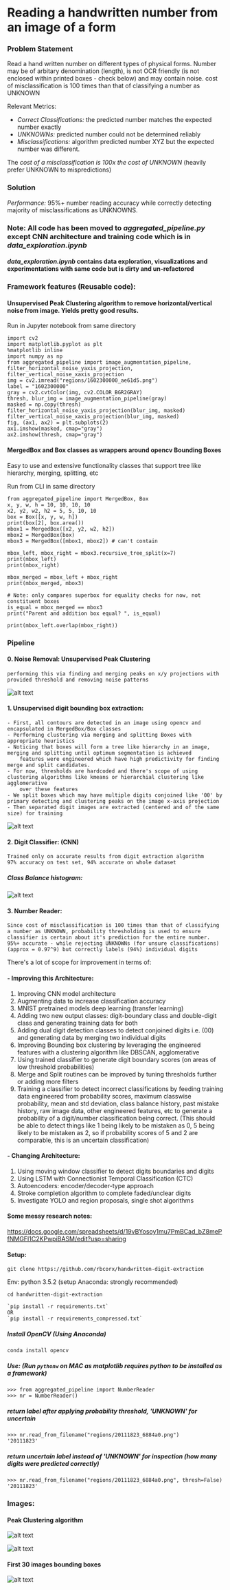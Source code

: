 # Reading a handwritten number from an image of a form

### Problem Statement
Read a hand written number on different types of physical forms. Number may be of arbitary denomination (length), is not OCR friendly (is not enclosed within printed boxes - check below) and may contain noise.
cost of misclassification is 100 times than that of classifying a number as UNKNOWN

Relevant Metrics:
- *Correct Classifications:* the predicted number matches the expected number exactly
- *UNKNOWNs:* predicted number could not be determined reliably
- *Misclassifications:* algorithm predicted number XYZ but the expected number was different.

The *cost of a misclassification is 100x the cost of UNKNOWN* (heavily prefer UNKNOWN to mispredictions)

### Solution
*Performance:* 95%+ number reading accuracy while correctly detecting majority of misclassifications as UNKNOWNS.

### Note: All code has been moved to *aggregated_pipeline.py* except CNN architecture and training code which is in *data_exploration.ipynb*

#### *data_exploration.ipynb* contains data exploration, visualizations and experimentations with same code but is dirty and un-refactored

### Framework features (Reusable code): 

#### Unsupervised Peak Clustering algorithm to remove horizontal/vertical noise from image. Yields pretty good results.

Run in Jupyter notebook from same directory
```
import cv2
import matplotlib.pyplot as plt
%matplotlib inline
import numpy as np
from aggregated_pipeline import image_augmentation_pipeline, filter_horizontal_noise_yaxis_projection, filter_vertical_noise_xaxis_projection
img = cv2.imread("regions/1602300000_ae61d5.png")
label = "1602300000"
gray = cv2.cvtColor(img, cv2.COLOR_BGR2GRAY)
thresh, blur_img = image_augmentation_pipeline(gray)
masked = np.copy(thresh)
filter_horizontal_noise_yaxis_projection(blur_img, masked)
filter_vertical_noise_xaxis_projection(blur_img, masked)
fig, (ax1, ax2) = plt.subplots(2)
ax1.imshow(masked, cmap="gray")
ax2.imshow(thresh, cmap="gray")
```

#### MergedBox and Box classes as wrappers around opencv Bounding Boxes
Easy to use and extensive functionality classes that support tree like hierarchy, merging, splitting, etc

Run from CLI in same directory
```
from aggregated_pipeline import MergedBox, Box
x, y, w, h = 10, 10, 10, 10
x2, y2, w2, h2 = 5, 5, 10, 10
box = Box([x, y, w, h])
print(box[2], box.area())
mbox1 = MergedBox([x2, y2, w2, h2])
mbox2 = MergedBox(box)
mbox3 = MergedBox([mbox1, mbox2]) # can't contain 

mbox_left, mbox_right = mbox3.recursive_tree_split(x=7)
print(mbox_left)
print(mbox_right)

mbox_merged = mbox_left + mbox_right
print(mbox_merged, mbox3)

# Note: only compares superbox for equality checks for now, not constituent boxes
is_equal = mbox_merged == mbox3 
print("Parent and addition box equal? ", is_equal)

print(mbox_left.overlap(mbox_right))
```

### Pipeline

#### 0. Noise Removal: Unsupervised Peak Clustering
    performing this via finding and merging peaks on x/y projections with provided threshold and removing noise patterns

![alt text][noise]

#### 1. Unsupervised digit bounding box extraction: 
    - First, all contours are detected in an image using opencv and encapsulated in MergedBox/Box classes
    - Performing clustering via merging and splitting Boxes with appropriate heuristics
    - Noticing that boxes will form a tree like hierarchy in an image, merging and splitting until optimum segmentation is achieved
        features were engineered which have high predictivity for finding merge and split candidates. 
    - For now, thresholds are hardcoded and there's scope of using clustering algorithms like kmeans or hierarchial clustering like agglomerative
        over these features
    - We split boxes which may have multiple digits conjoined like '00' by primary detecting and clustering peaks on the image x-axis projection
    - Then separated digit images are extracted (centered and of the same size) for training 

![alt text][dig_sep]

#### 2. Digit Classifier: (CNN)
    Trained only on accurate results from digit extraction algorithm
    97% accuracy on test set, 94% accurate on whole dataset

##### Class Balance histogram:

![alt text][class_balance]

#### 3. Number Reader:
    Since cost of misclassification is 100 times than that of classifying a number as UNKNOWN, probability thresholding is used to ensure classifier is certain about it's prediction for the entire number.
    95%+ accurate - while rejecting UNKNOWNs (for unsure classifications) (approx = 0.97^9) but correctly labels (94%) individual digits

There's a lot of scope for improvement in terms of: 

#### - Improving this Architecture: 
1. Improving CNN model architecture
2. Augmenting data to increase classification accuracy
3. MNIST pretrained models deep learning (transfer learning)
4. Adding two new output classes: digit-boundary class and double-digit class and generating training data for both
5. Adding dual digit detection classes to detect conjoined digits i.e. (00) and generating data by merging two individual digits
6. Improving Bounding box clustering by leveraging the engineered features with a clustering algorithm like DBSCAN, agglomerative
7. Using trained classifier to generate digit boundary scores (on areas of low threshold probabilities)
8. Merge and Split routines can be improved by tuning thresholds further or adding more filters
9. Training a classifier to detect incorrect classifications by feeding training data engineered from probability scores, maximum classwise probability, mean and std deviation, class balance history, past mistake history, raw image data, other engineered features, etc to generate a probability of a digit/number classification being correct. (This should be able to detect things like 1 being likely to be mistaken as 0, 5 being likely to be mistaken as 2, so if probability scores of 5 and 2 are comparable, this is an uncertain classification)

#### - Changing Architecture:
1. Using moving window classifier to detect digits boundaries and digits
2. Using LSTM with Connectionist Temporal Classification (CTC)
3. Autoencoders: encoder/decoder-type approach
4. Stroke completion algorithm to complete faded/unclear digits
5. Investigate YOLO and region proposals, single shot algorithms

#### Some messy research notes:
https://docs.google.com/spreadsheets/d/19vBYosoy1mu7PmBCad_bZ8mePfNMGFI1C2KPwpiBASM/edit?usp=sharing

#### Setup:
```
git clone https://github.com/rbcorx/handwritten-digit-extraction
``` 
Env: python 3.5.2 (setup Anaconda: strongly recommended)
```
cd handwritten-digit-extraction

`pip install -r requirements.txt`
OR
`pip install -r requirements_compressed.txt`
```
##### Install OpenCV (Using Anaconda)

```
conda install opencv
```

##### Use: (Run `pythonw` on MAC as matplotlib requires python to be installed as a framework)
```
>>> from aggregated_pipeline import NumberReader
>>> nr = NumberReader()
```
##### return label after applying probability threshold, 'UNKNOWN' for uncertain
```
>>> nr.read_from_filename("regions/20111823_6884a0.png")
'20111823'
```
##### return uncertain label instead of 'UNKNOWN' for inspection (how many digits were predicted correctly)
```
>>> nr.read_from_filename("regions/20111823_6884a0.png", thresh=False)
'20111823'
```

### Images:

#### Peak Clustering algorithm
![alt text][peak_cluster_y]

![alt text][peak_cluster_x]

#### First 30 images bounding boxes
![alt text][first_thirty_bounding_box]


[noise]: research_output_images/noise_removal.png "Noise Removal Results"
[peak_cluster_y]: research_output_images/pre_post_peak_cluster_compare.png "Peak Clustering X Results"
[peak_cluster_x]: research_output_images/x_project_pre_post_peak_cluster_compare.png "Peak Clustering Y Results"
[first_thirty_bounding_box]: research_output_images/first30_segmented_digits_error_digit_x2_new.png "First Thirty Images Bounding boxes"
[dig_sep]: research_output_images/separated_digits.png "Separated Digits Results"
[class_balance]: research_output_images/class_balance.png "Class Balance Results"

